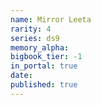 ```yaml
---
name: Mirror Leeta
rarity: 4
series: ds9
memory_alpha:
bigbook_tier: -1
in_portal: true
date:
published: true
---
```



